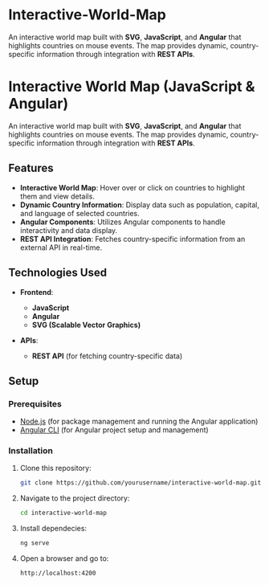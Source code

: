 # Interactive-World-Map
An interactive world map built with **SVG**, **JavaScript**, and **Angular** that highlights countries on mouse events. The map provides dynamic, country-specific information through integration with **REST APIs**.

# Interactive World Map (JavaScript & Angular)

An interactive world map built with **SVG**, **JavaScript**, and **Angular** that highlights countries on mouse events. The map provides dynamic, country-specific information through integration with **REST APIs**.

## Features

- **Interactive World Map**: Hover over or click on countries to highlight them and view details.
- **Dynamic Country Information**: Display data such as population, capital, and language of selected countries.
- **Angular Components**: Utilizes Angular components to handle interactivity and data display.
- **REST API Integration**: Fetches country-specific information from an external API in real-time.

## Technologies Used

- **Frontend**:  
  - **JavaScript**  
  - **Angular**  
  - **SVG (Scalable Vector Graphics)**
  
- **APIs**:  
  - **REST API** (for fetching country-specific data)

## Setup

### Prerequisites

- [Node.js](https://nodejs.org/) (for package management and running the Angular application)
- [Angular CLI](https://angular.io/cli) (for Angular project setup and management)

### Installation

1. Clone this repository:
   ```sh
   git clone https://github.com/yourusername/interactive-world-map.git

2. Navigate to the project directory:
   ```sh
   cd interactive-world-map

3. Install dependecies:
   ```sh
   ng serve

4. Open a browser and go to:
   ```sh
   http://localhost:4200
